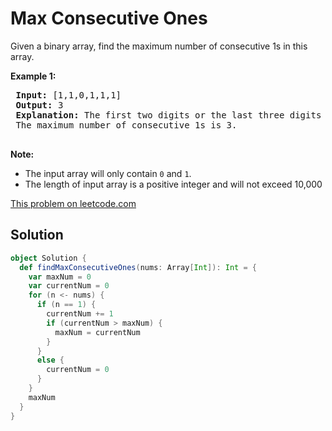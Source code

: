 # Max Consecutive Ones

<p>Given a binary array, find the maximum number of consecutive 1s in this array.</p>
 
 <p><b>Example 1:</b><br />
 <pre>
 <b>Input:</b> [1,1,0,1,1,1]
 <b>Output:</b> 3
 <b>Explanation:</b> The first two digits or the last three digits are consecutive 1s.
 The maximum number of consecutive 1s is 3.
 </pre>
 </p>
 
 <p><b>Note:</b>
 <ul>
 <li>The input array will only contain <code>0</code> and <code>1</code>.</li>
 <li>The length of input array is a positive integer and will not exceed 10,000</li>
 </ul>
 </p>

[This problem on leetcode.com](https://leetcode.com/problems/max-consecutive-ones/)

## Solution

```scala
object Solution {
  def findMaxConsecutiveOnes(nums: Array[Int]): Int = {
    var maxNum = 0
    var currentNum = 0
    for (n <- nums) {
      if (n == 1) {
        currentNum += 1
        if (currentNum > maxNum) {
          maxNum = currentNum
        }
      }
      else {
        currentNum = 0
      }
    }
    maxNum
  }
}
```
